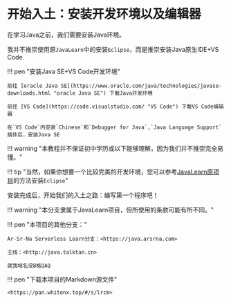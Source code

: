 # 开始入土：安装开发环境以及编辑器

在学习Java之前，我们需要安装Java环境。

我并不推崇使用原`JavaLearn`中的安装`Eclipse`，而是推崇安装Java原生IDE+VS Code.

!!! pen "安装Java SE+VS Code开发环境"

    前往 [oracle Java SE](https://www.oracle.com/java/technologies/javase-downloads.html "oracle Java SE") 下载Java开发环境

    前往 [VS Code](https://code.visualstudio.com/ "VS Code") 下载VS Code编辑器

    在`VS Code`内安装`Chinese`和`Debugger for Java`,`Java Language Support`插件后，安装Java SE

!!! warning "本教程并不保证初中学历或以下能够理解，因为我们并不推崇完全易懂。"

!!! tip "当然，如果你想要一个比较完美的开发环境，您可以参考[JavaLearn原项目](https://java.talktan.cn "JavaLearn原项目")的方法安装`Eclipse`"

安装完成后，开始我们的入土之路：编写第一个程序吧！

!!! warning "本分支隶属于JavaLearn项目，但所使用的条款可能有所不同。"

!!! pen "本项目的其他分支："

    Ar-Sr-Na Serverless Learn分支：<https://java.arsrna.com>

    主线：<http://java.talktan.cn>

    就我域名没B格QAQ

!!! pen "下载本项目的Markdown源文件"

    <https://pan.whitenx.top/#/s/lrcm>

